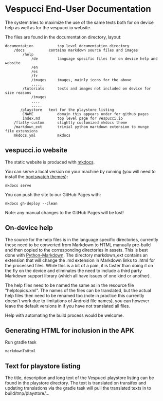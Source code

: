 # Vespucci End-User Documentation

The system tries to maximize the use of the same texts both for on device help as well as for the vespucci.io website. 

The files are found in the documentation directory, layout:

    documentation			top level documentation directory
    	/docs			contains markdown source files and images
    		/help
    			/de			language specific files for on device help and website
    			/en
    			/es 
    			/fr
    			/images		images, mainly icons for the above
    			.....
    		/tutorials		texts and images not included on device for size reasons
    			/images
    			....
    			.....
    	   /playstore   text for the playstore listing
    		CNAME			domain this appears under for github pages
    		index.md		top level page for vespucci.io
    	/flatly-custom		slightly customized mkdocs theme
    	/markdown_ext		trivial python markdown extension to munge file extensions 
    	mkdocs.yml			mkdocs

## vespucci.io website

The static website is produced with [mkdocs](http://mkdocs.org).

You can serve a local version on your machine by running (you will need to install the [bootswatch themes](https://github.com/mkdocs/mkdocs-bootswatch)):

    mkdocs serve

You can push the site to our GitHub Pages with:

    mkdocs gh-deploy --clean

Note: any manual changes to the GitHub Pages will be lost! 
	

## On-device help

The source for the help files is in the language specific directories, currently these need to be converted from Markdown to HTML manually pre-build and then copied to the corresponding directories in assets. This is best done with [Python-Markdown](https://pythonhosted.org/Markdown/). The directory markdown_ext contains an extension that will change the .md extension in Markdown links to .html for the processed files. While this is a bit of a pain, it is faster than doing it on the fly on the device and eliminates the need to include a third party Markdown support library (which all have issues of one kind or another).

The help files need to be named the same as in the resource file "helptopics.xml". The names of the files can be translated, but the actual help files then need to be renamed too (note in practice this currently doesn't work due to limitations of Android file names), you can however leave the default versions in if you have not translated all files. 

Help with automating the build process would be welcome.

## Generating HTML for inclusion in the APK

Run gradle task

    markdownToHtml
    
## Text for playstore listing

The title, description and long text of the Vespucci playstore listing can be found in the playstore directory. The text is translated on transifex and updating translations via the gradle task will pull the translated texts in to build/tmp/playstore/...
